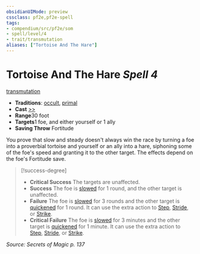 ```yaml
---
obsidianUIMode: preview
cssclass: pf2e,pf2e-spell
tags:
- compendium/src/pf2e/som
- spell/level/4
- trait/transmutation
aliases: ["Tortoise And The Hare"]
---
```

# Tortoise And The Hare *Spell 4*   
[transmutation](/rules/traits/transmutation.md)  

- **Traditions**: [occult](/rules/traits/occult.md), [primal](/rules/traits/primal.md)
- **Cast** [>>](/rules/core-rulebook/chapter-9-playing-the-game.md#Actions "Two-Action") 
- **Range**30 foot
- **Targets**1 foe, and either yourself or 1 ally
- **Saving Throw** Fortitude

You prove that slow and steady doesn't always win the race by turning a foe into a proverbial tortoise and yourself or an ally into a hare, siphoning some of the foe's speed and granting it to the other target. The effects depend on the foe's Fortitude save.

> [!success-degree] 
> - **Critical Success** The targets are unaffected.
> - **Success** The foe is [slowed](/rules/conditions.md#Slowed) for 1 round, and the other target is unaffected.
> - **Failure** The foe is [slowed](/rules/conditions.md#Slowed) for 3 rounds and the other target is [quickened](/rules/conditions.md#Quickened) for 1 round. It can use the extra action to [Step](/rules/actions/step.md), [Stride](/rules/actions/stride.md), or [Strike](/rules/actions/strike.md).
> - **Critical Failure** The foe is [slowed](/rules/conditions.md#Slowed) for 3 minutes and the other target is [quickened](/rules/conditions.md#Quickened) for 1 minute. It can use the extra action to [Step](/rules/actions/step.md), [Stride](/rules/actions/stride.md), or [Strike](/rules/actions/strike.md).

*Source: Secrets of Magic p. 137*
